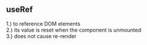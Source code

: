 ## useRef
1.) to reference DOM elements <br />
2.) its value is reset when the component is unmounted <br />
3.) does not cause re-render <br />
